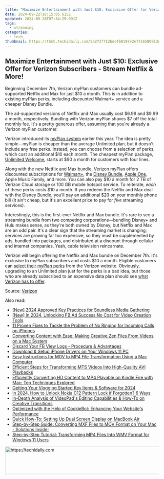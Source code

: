 ```yaml
---
title: "Maximize Entertainment with Just $10: Exclusive Offer for Verizon Subscribers - Stream Netflix & More!"
date: 2024-09-22T16:15:05.615Z
updated: 2024-09-26T07:34:29.091Z
tags:
  - streaming
categories:
  - tech
thumbnail: https://thmb.techidaily.com/2a273f712bdefb0197e2ef416580913d5bec78575d87e3ac43019d84028be930.jpg
---
```


## Maximize Entertainment with Just $10: Exclusive Offer for Verizon Subscribers - Stream Netflix & More!

Beginning December 7th, Verizon myPlan customers can bundle ad-supported Netflix and Max for just $10 a month. This is in addition to existing myPlan perks, including discounted Walmart+ service and a cheaper Disney Bundle.

 The ad-supported versions of Netflix and Max usually cost $6.99 and $9.99 a month, respectively. Bundling with Verizon myPlan shaves $7 off the total monthly fee. It's a pretty generous offer, assuming that you're already a Verizon myPlan customer.

 Verizon introduced its [myPlan system](https://vimeo-videos.techidaily.com/new-in-2024-the-key-to-quick-and-effective-small-image-generation/) earlier this year. The idea is pretty simple—myPlan is cheaper than the average Unlimited plan, but it doesn't include any free perks. Instead, you can choose from a selection of perks, which cost an additional $10 each month. The cheapest myPlan package, [Unlimited Welcome](https://www.anrdoezrs.net/links/3607085/type/dlg/sid/UUhtgUeUpU2001226/http://www.verizon.com/plans/unlimited/), starts at $90 a month for customers with four lines.

 Along with the new Netflix and Max bundle, Verizon myPlan offers discounted subscriptions for [Walmart+](https://www.anrdoezrs.net/links/3607085/type/dlg/sid/UUhtgUeUpU2001226/https://www.verizon.com/digital/nsa/nos/ui/products/producthub/newpdp/walmart%5Fperk), the [Disney Bundle](https://www.anrdoezrs.net/links/3607085/type/dlg/sid/UUhtgUeUpU2001226/https://www.verizon.com/solutions-and-services/disneyplus/), [Apple One](https://www.anrdoezrs.net/links/3607085/type/dlg/sid/UUhtgUeUpU2001226/https://www.verizon.com/solutions-and-services/add-ons/entertainment/apple-one/), Apple Music Family, and more. You can also pay $10 a month for 2 TB of Verizon Cloud storage or 100 GB mobile hotspot service. To reiterate, _each_ of these perks costs $10 a month. If you redeem the Netflix and Max deal with the Disney Bundle, you'll pay an additional $20 on your monthly phone bill (it ain't cheap, but it's an excellent price to pay for _five_ streaming services).

 Interestingly, this is the first-ever Netflix and Max bundle. It's rare to see a streaming bundle from two competing corporations—bundling Disney+ and Hulu makes sense, as they're both owned by Disney, but Netflix and Max are an odd pair. It's a clear sign that the streaming market is changing; services are growing far too expensive, so they must be supplemented by ads, bundled into packages, and distributed at a discount through cellular and internet companies. Yeah, cable television reincarnate.

 Verizon will begin offering the Netflix and Max bundle on December 7th. It's exclusive to myPlan subscribers and costs $10 a month. Eligible customers can [select their myPlan perks](https://www.anrdoezrs.net/links/3607085/type/dlg/sid/UUhtgUeUpU2001226/https://www.verizon.com/solutions-and-services/add-ons/) from the Verizon website. Obviously, upgrading to an Unlimited plan just for the perks is a bad idea, but those who are already subscribed to an expensive data plan should see [what Verizon has to offer](https://www.anrdoezrs.net/links/3607085/type/dlg/sid/UUhtgUeUpU2001226/http://www.verizon.com/plans/unlimited/).

 Source: [Verizon](https://www.anrdoezrs.net/links/3607085/type/dlg/sid/UUhtgUeUpU2001226/https://www.verizon.com/about/news/verizon-offer-netflix-max-streaming-bundle-10-month-myplan-perk)

<ins class="adsbygoogle"
     style="display:block"
     data-ad-format="autorelaxed"
     data-ad-client="ca-pub-7571918770474297"
     data-ad-slot="1223367746"></ins>

<ins class="adsbygoogle"
     style="display:block"
     data-ad-client="ca-pub-7571918770474297"
     data-ad-slot="8358498916"
     data-ad-format="auto"
     data-full-width-responsive="true"></ins>

<span class="atpl-alsoreadstyle">Also read:</span>
<div><ul>
<li><a href="https://video-screen-grab.techidaily.com/new-2024-approved-key-practices-for-soundless-media-gathering/"><u>[New] 2024 Approved Key Practices for Soundless Media Gathering</u></a></li>
<li><a href="https://facebook-video-recording.techidaily.com/new-in-2024-unlocking-fb-ad-success-no-cost-for-video-creation-tools/"><u>[New] In 2024, Unlocking FB Ad Success No Cost for Video Creation Tools</u></a></li>
<li><a href="https://fox-that.techidaily.com/11-proven-fixes-to-tackle-the-problem-of-no-ringing-for-incoming-calls-on-iphones/"><u>11 Proven Fixes to Tackle the Problem of No Ringing for Incoming Calls on iPhones</u></a></li>
<li><a href="https://media-tips.techidaily.com/converting-content-with-ease-making-creative-zen-files-from-videos-on-a-mac-system/"><u>Converting Content with Ease: Making Creative Zen Files From Videos on a Mac System</u></a></li>
<li><a href="https://facebook.techidaily.com/discard-your-fb-view-logs-procedure-and-advantages/"><u>Discard Your FB View Logs - Procedure & Advantages</u></a></li>
<li><a href="https://win-dash.techidaily.com/download-and-setup-iphone-drivers-on-your-windows-11-pc/"><u>Download & Setup iPhone Drivers on Your Windows 11 PC</u></a></li>
<li><a href="https://media-tips.techidaily.com/easy-instructions-for-mov-to-mp4-file-transformation-using-a-mac-computer/"><u>Easy Instructions for MOV to MP4 File Transformation Using a Mac Computer</u></a></li>
<li><a href="https://media-tips.techidaily.com/efficient-steps-for-transforming-mts-videos-into-high-quality-avi-playbacks/"><u>Efficient Steps for Transforming MTS Videos Into High-Quality AVI Playbacks</u></a></li>
<li><a href="https://media-tips.techidaily.com/efficiently-converting-hd-content-to-mp4-playable-on-kindle-fire-with-mac-top-techniques-explored/"><u>Efficiently Converting HD Content to MP4 Playable on Kindle Fire with Mac: Top Techniques Explored</u></a></li>
<li><a href="https://some-knowledge.techidaily.com/getting-your-vlogging-started-key-items-and-software-for-2024/"><u>Getting Your Vlogging Started Key Items & Software for 2024</u></a></li>
<li><a href="https://easy-unlock-android.techidaily.com/in-2024-how-to-unlock-nokia-c12-pattern-lock-if-forgotten-6-ways-by-drfone-android/"><u>In 2024, How to Unlock Nokia C12 Pattern Lock if Forgotten? 6 Ways</u></a></li>
<li><a href="https://media-tips.techidaily.com/in-depth-analysis-of-videopads-editing-capabilities-and-how-to-on-creative-transitions/"><u>In-Depth Analysis of VideoPad's Editing Capabilities & How-To on Creative Transitions</u></a></li>
<li><a href="https://discover-advanced.techidaily.com/optimized-with-the-help-of-cookiebot-enhancing-your-websites-performance/"><u>Optimized with the Help of CookieBot: Enhancing Your Website's Performance</u></a></li>
<li><a href="https://tech-recovery.techidaily.com/quick-how-to-setting-up-dual-screen-display-on-macbook-air/"><u>Quick How-To: Setting Up Dual Screen Display on MacBook Air</u></a></li>
<li><a href="https://media-tips.techidaily.com/step-by-step-guide-converting-mxf-files-to-mov-format-on-your-mac-solutions-inside/"><u>Step-by-Step Guide: Converting MXF Files to MOV Format on Your Mac - Solutions Inside!</u></a></li>
<li><a href="https://media-tips.techidaily.com/step-by-step-tutorial-transforming-mp4-files-into-wmv-format-for-windows-11-users/"><u>Step-by-Step Tutorial: Transforming MP4 Files Into WMV Format for Windows 11 Users</u></a></li>
</ul></div>

<!-- affiliate ads begin -->
<a href="https://unicoeye.pxf.io/c/5597632/2134227/18498" target="_top" id="2134227">
  <img src="//a.impactradius-go.com/display-ad/18498-2134227" border="0" alt="https://techidaily.com" width="728" height="90"/>
</a>
<img height="0" width="0" src="https://unicoeye.pxf.io/i/5597632/2134227/18498" style="position:absolute;visibility:hidden;" border="0" />
<!-- affiliate ads end -->

